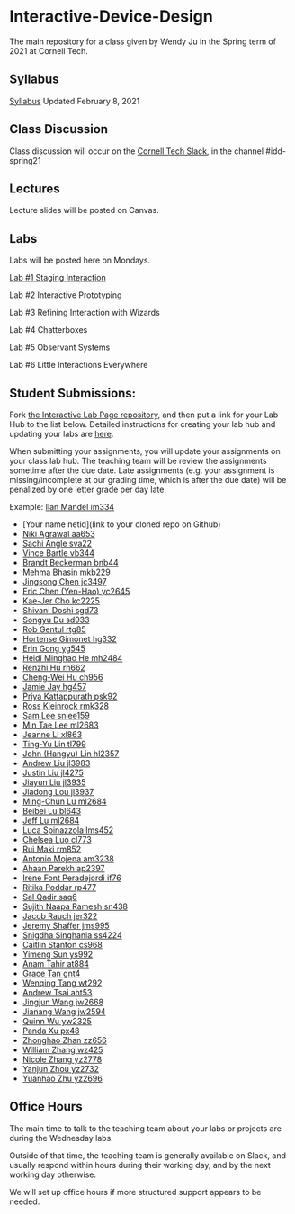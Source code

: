 # Interactive-Device-Design
The main repository for a class given by Wendy Ju in the Spring term of 2021 at Cornell Tech.

## Syllabus
[Syllabus](https://canvas.cornell.edu/courses/27923/assignments/syllabus) Updated February 8, 2021

## Class Discussion
Class discussion will occur on the [Cornell Tech Slack](cornelltech.slack.com), in the channel #idd-spring21

## Lectures
Lecture slides will be posted on Canvas.


## Labs
Labs will be posted here on Mondays.

[Lab #1 Staging Interaction](https://github.com/FAR-Lab/Interactive-Lab-Hub/blob/Spring2021/Lab%201/README.md)

Lab #2 Interactive Prototyping

Lab #3 Refining Interaction with Wizards

Lab #4 Chatterboxes

Lab #5 Observant Systems

Lab #6 Little Interactions Everywhere

## Student Submissions:

Fork  [the Interactive Lab Page repository](https://github.com/FAR-Lab/Interactive-Lab-Hub), and then put a link for your Lab Hub to the list below. Detailed instructions for creating your lab hub and updating your labs are [here](https://github.com/FAR-Lab/Developing-and-Designing-Interactive-Devices/blob/2021Spring/readings/Submitting%20Labs.md).

When submitting your assignments, you will update your assignments on your class lab hub. The teaching team will be review the assignments sometime after the due date. Late assignments (e.g. your assignment is missing/incomplete at our grading time, which is after the due date) will be penalized by one letter grade per day late.



Example:  [Ilan Mandel im334](https://github.com/imandel/Interactive-Lab-Hub)


* [Your name netid](link to your cloned repo on Github)
* [Niki	Agrawal	aa653](https://github.com/nagrawal44/Interactive-Lab-Hub)
*	[Sachi	Angle	sva22](https://github.com/sach211/Interactive-Lab-Hub)
*	[Vince	Bartle	vb344](https://github.com/vbartle/Interactive-Lab-Hub)
*	[Brandt	Beckerman	bnb44](https://github.com/bnbeck/Interactive-Lab-Hub)
*	[Mehma	Bhasin	mkb229](https://github.com/mkbhasin/Interactive-Lab-Hub)
*	[Jingsong	Chen	jc3497](https://github.com/Jingsong-Chen/Interactive-Lab-Hub)
*	[Eric	Chen (Yen-Hao) yc2645](https://github.com/cyh05040/Interactive-Lab-Hub)
*	[Kae-Jer	Cho	kc2225](https://github.com/moonorblue/Interactive-Lab-Hub)
*	[Shivani	Doshi	sgd73](https://github.com/shivanidoshi26/Interactive-Lab-Hub/)
*	[Songyu	Du	sd933](https://github.com/sonipapa/Interactive-Lab-Hub)
*	[Rob	Gentul	rtg85](https://github.com/rgentul/Interactive-Lab-Hub)
*	[Hortense	Gimonet	hg332](https://github.com/hgimonet/sp2021_IDD_Interactive-Lab-Hub)
*	[Erin	Gong	yg545](https://github.com/ering0427/Interactive-Lab-Hub)
*	[Heidi Minghao	He	mh2484](https://github.com/HeidiHe/Interactive-Lab-Hub)
*	[Renzhi	Hu	rh662](https://github.com/renzhihu98/Interactive-Lab-Hub)
*	[Cheng-Wei	Hu	ch956](https://github.com/HcwXd/Interactive-Lab-Hub)
*	[Jamie	Jay	hg457](https://github.com/Jamie-Jay/Interactive-Lab-Hub)
*	[Priya	Kattappurath	psk92](https://github.com/priyakatt/Interactive-Lab-Hub)
*	[Ross	Kleinrock	rmk328](https://github.com/rkleinro-CT/Interactive-Lab-Hub/)
*	[Sam	Lee	snlee159](https://github.com/snlee159/Interactive-Lab-Hub)
*	[Min Tae	Lee	ml2683](https://github.com/mintae0424/Interactive-Lab-Hub)
*	[Jeanne	Li	xl863](https://github.com/Jeannelialbedo/Interactive-Lab-Hub)
*	[Ting-Yu	Lin	tl799](https://github.com/aalty/Interactive-Lab-Hub)
*	[John (Hangyu) Lin	hl2357](https://github.com/hangyulin/Interactive-Lab-Hub)
*	[Andrew	Liu	jl3983](https://github.com/andrewljc0801/Interactive-Lab-Hub)
*	[Justin	Liu	jl4275](https://github.com/juicetinliu/Interactive-Lab-Hub)
*	[Jiayun	Liu	jl3935](https://github.com/iamyuchy/Interactive-Lab-Hub)
*	[Jiadong	Lou	jl3937](https://github.com/jiadonglou/Interactive-Lab-Hub)
*	[Ming-Chun Lu ml2684](https://github.com/r06921039/Interactive-Lab-Hub)
*	[Beibei	Lu	bl643](https://github.com/beibeilu/Interactive-Lab-Hub)
*	[Jeff	Lu	ml2684](https://github.com/r06921039/Interactive-Lab-Hub)
*	[Luca Spinazzola lms452](https://github.com/luca992/Interactive-Lab-Hub)
*	[Chelsea	Luo	cl773](https://github.com/chelsealuo/Interactive-Lab-Hub)
*	[Rui	Maki	rm852](https://github.com/ruimaki/Interactive-Lab-Hub)
*	[Antonio	Mojena	am3238](https://github.com/amojena/Interactive-Lab-Hub)
*	[Ahaan	Parekh	ap2397](https://github.com/ahaanparekh27/Interactive-Lab-Hub)
*	[Irene Font	Peradejordi	if76](https://github.com/IreneFP/Interactive-Lab-Hub)
*	[Ritika	Poddar	rp477](https://github.com/Rpoddar1953/Interactive-Lab-Hub)
*	[Sal	Qadir	saq6](https://github.com/JerseyXS/Interactive-Lab-Hub)
*	[Sujith Naapa	Ramesh	sn438](https://github.com/sujithnr/Interactive-Lab-Hub)
*	[Jacob	Rauch	jer322](https://github.com/jrauch97/Interactive-Lab-Hub)
*	[Jeremy	Shaffer	jms995](https://github.com/jshaffer47/Interactive-Lab-Hub)
*	[Snigdha	Singhania	ss4224](https://github.com/singhaniasnigdha/Interactive-Lab-Hub)
*	[Caitlin	Stanton	cs968](https://github.com/caitlinstanton/Interactive-Lab-Hub)
*	[Yimeng	Sun	ys992](https://github.com/ysunaw/Interactive-Lab-Hub)
*	[Anam	Tahir	at884](https://github.com/anam884/Interactive-Lab-Hub)
*	[Grace	Tan	gnt4](https://github.com/greatcan11/Interactive-Lab-Hub)
*	[Wenqing	Tang	wt292](https://github.com/FadingWinds/Interactive-Lab-Hub)
*	[Andrew	Tsai	aht53](https://github.com/andrewhtsai/Interactive-Lab-Hub)
*	[Jingjun	Wang	jw2668](https://github.com/helensz98/Interactive-Lab-Hub)
*	[Jianang	Wang	jw2594](https://github.com/JamesW121/Interactive-Lab-Hub)
*	[Quinn	Wu	yw2325](https://github.com/quinn997/Interactive-Lab-Hub)
*	[Panda	Xu	px48](https://github.com/30PandaX/Interactive-Lab-Hub)
*	[Zhonghao	Zhan	zz656](https://github.com/RupertZ/Interactive-Lab-Hub)
*	[William	Zhang	wz425](https://github.com/williamzhang012998/Interactive-Lab-Hub)
*	[Nicole	Zhang	yz2778](https://github.com/nicole-zy/Interactive-Lab-Hub)
*	[Yanjun	Zhou	yz2732](https://github.com/Kingfisherzh/Yanjun.Z-s-Lab-Hub)
*	[Yuanhao	Zhu	yz2696](https://github.com/YuanhaoZhu/Interactive-Lab-Hub)


## Office Hours 

The main time to talk to the teaching team about your labs or projects are during the Wednesday labs. 

Outside of that time, the teaching team is generally available on Slack, and usually respond within hours during their working day, and by the next working day otherwise. 

We will set up office hours if more structured support appears to be needed.
